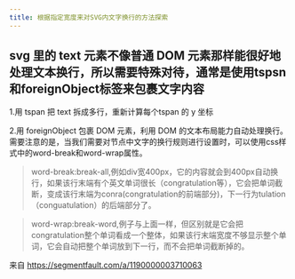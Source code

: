 ```yaml
---
title: 根据指定宽度来对SVG内文字换行的方法探索
---
```

## svg 里的 text 元素不像普通 DOM 元素那样能很好地处理文本换行，所以需要特殊对待，通常是使用tspsn和foreignObject标签来包裹文字内容

1.用 tspan 把 text 拆成多行，重新计算每个tspan 的 y 坐标

2.用 foreignObject 包裹 DOM 元素，利用 DOM 的文本布局能力自动处理换行。
需要注意的是，当我们需要对节点中文字的换行规则进行设置时，可以使用css样式中的word-break和word-wrap属性。

> word-break:break-all,例如div宽400px，它的内容就会到400px自动换行，如果该行末端有个英文单词很长（congratulation等），它会把单词截断，变成该行末端为conra(congratulation的前端部分)，下一行为tulation（conguatulation）的后端部分了。

>word-wrap:break-word,例子与上面一样，但区别就是它会把congratulation整个单词看成一个整体，如果该行末端宽度不够显示整个单词，它会自动把整个单词放到下一行，而不会把单词截断掉的。

来自 <https://segmentfault.com/a/1190000003710063> 